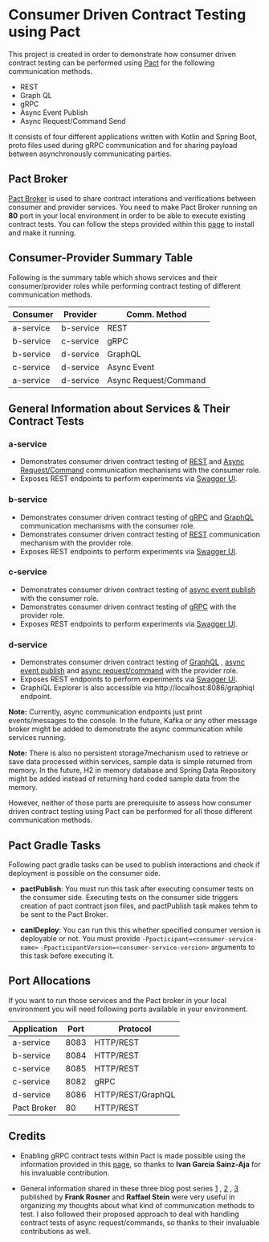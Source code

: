 # Consumer Driven Contract Testing using Pact

This project is created in order to demonstrate how consumer driven contract testing can be performed using 
[Pact](https://docs.pact.io/) for the following communication methods.

* REST
* Graph QL
* gRPC
* Async Event Publish
* Async Request/Command Send

It consists of four different applications written with Kotlin and Spring Boot, proto files used during gRPC 
communication and for sharing payload between asynchronously communicating parties.

## Pact Broker
[Pact Broker](https://github.com/pact-foundation/pact_broker) is used to share contract interations and verifications 
between consumer and provider services. You need to make Pact Broker running on **80** port in your local environment in 
order to be able to execute existing contract tests. You can follow the steps provided within this 
[page](https://github.com/DiUS/pact_broker-docker/blob/master/POSTGRESQL.md) to install and make it running.

## Consumer-Provider Summary Table

Following is the summary table which shows services and their consumer/provider roles while performing contract testing
of different communication methods.

|Consumer|Provider|Comm. Method|
|--------|--------|------------|
|a-service|b-service|REST|
|b-service|c-service|gRPC|
|b-service|d-service|GraphQL|
|c-service|d-service|Async Event|
|a-service|d-service|Async Request/Command|

## General Information about Services & Their Contract Tests

### a-service

* Demonstrates consumer driven contract testing of 
  [REST](https://github.com/ksevindik/pact-io-contract-tests/blob/master/a-service/src/test/kotlin/com/example/a/RestConsumerTests.kt) 
  and 
  [Async Request/Command](https://github.com/ksevindik/pact-io-contract-tests/blob/master/a-service/src/test/kotlin/com/example/a/AsyncRequestConsumerTests.kt) 
  communication mechanisms with the consumer role.
* Exposes REST endpoints to perform experiments via [Swagger UI](http://localhost:8083).

### b-service

* Demonstrates consumer driven contract testing of 
  [gRPC](https://github.com/ksevindik/pact-io-contract-tests/blob/master/b-service/src/test/kotlin/com/example/b/GrpcConsumerTests.kt) 
  and 
  [GraphQL](https://github.com/ksevindik/pact-io-contract-tests/blob/master/b-service/src/test/kotlin/com/example/b/GraphQLConsumerTests.kt) 
  communication mechanisms with the consumer role.
* Demonstrates consumer driven contract testing of 
  [REST](https://github.com/ksevindik/pact-io-contract-tests/blob/master/b-service/src/test/kotlin/com/example/b/RestProviderTests.kt) 
  communication mechanism with the provider role.
* Exposes REST endpoints to perform experiments via [Swagger UI](http://localhost:8084).

### c-service

* Demonstrates consumer driven contract testing of 
  [async event publish](https://github.com/ksevindik/pact-io-contract-tests/blob/master/c-service/src/test/kotlin/com/example/c/AsyncEventConsumerTests.kt) 
  with the consumer role.
* Demonstrates consumer driven contract testing of 
  [gRPC](https://github.com/ksevindik/pact-io-contract-tests/blob/master/c-service/src/test/kotlin/com/example/c/GrpcProviderTests.kt) 
  with the provider role.
* Exposes REST endpoints to perform experiments via [Swagger UI](http://localhost:8085).

### d-service

* Demonstrates consumer driven contract testing of 
  [GraphQL](https://github.com/ksevindik/pact-io-contract-tests/blob/master/d-service/src/test/kotlin/com/example/d/GraphQLProviderTests.kt) , 
  [async event publish](https://github.com/ksevindik/pact-io-contract-tests/blob/master/d-service/src/test/kotlin/com/example/d/AsyncEventProviderTests.kt) 
  and 
  [async request/command](https://github.com/ksevindik/pact-io-contract-tests/blob/master/d-service/src/test/kotlin/com/example/d/AsyncRequestProviderTests.kt) 
  with the 
  provider role.
* Exposes REST endpoints to perform experiments via [Swagger UI](http://localhost:8086).
* GraphiQL Explorer is also accessible via http://localhost:8086/graphiql endpoint.

**Note:** Currently, async communication endpoints just print events/messages to the console. In the future, Kafka or
any other message broker might be added to demonstrate the async communication while services running.

**Note:** There is also no persistent storage7mechanism used to retrieve or save data processed within services, sample 
data is simple returned from memory. In the future, H2 in memory database and Spring Data Repository might be added 
instead of returning hard coded sample data from the memory.

However, neither of those parts are prerequisite to assess how consumer driven contract
testing using Pact can be performed for all those different communication methods.

## Pact Gradle Tasks

Following pact gradle tasks can be used to publish interactions and check if deployment is possible on the consumer side.
* **pactPublish**: You must run this task after executing consumer tests on the consumer side. Executing tests on the consumer
side triggers creation of pact contract json files, and pactPublish task makes tehm to be sent to the Pact Broker.
  
* **canIDeploy**: You can run this this whether specified consumer version is deployable or not. You must provide
  `-Ppacticipant=<consumer-service-name>` `-PpacticipantVersion=<consumer-service-version>` arguments to this task before 
  executing it.

## Port Allocations

If you want to run those services and the Pact broker in your local environment you will need following ports available 
in your environment.

|Application|Port|Protocol|
|--------|--------|------------|
|a-service|8083|HTTP/REST|
|b-service|8084|HTTP/REST|
|c-service|8085|HTTP/REST|
|c-service|8082|gRPC|
|d-service|8086|HTTP/REST/GraphQL|
|Pact Broker|80|HTTP/REST|

## Credits

* Enabling gRPC contract tests within Pact is made possible using the information provided in this 
  [page](https://medium.com/@ivangsa/consumer-driven-contract-testing-for-grpc-pact-io-d60155d21c4c), so thanks
  to **Ivan Garcia Sainz-Aja** for his invaluable contribution.
  
* General information shared in these three blog post series 
  [1](https://blog.codecentric.de/en/2019/10/consumer-driven-contract-testing-with-pact/) ,
  [2](https://blog.codecentric.de/en/2019/11/message-pact-contract-testing-in-event-driven-applications/) ,
  [3](https://blog.codecentric.de/en/2020/02/implementing-a-consumer-driven-contract-testing-workflow-with-pact-broker-and-gitlab-ci/) 
  published by **Frank Rosner** and **Raffael Stein** were very useful in organizing my thoughts about what kind of 
  communication methods to test. I also followed their proposed approach to deal with handling contract tests of async 
  request/commands, so thanks to their invaluable contributions as well.